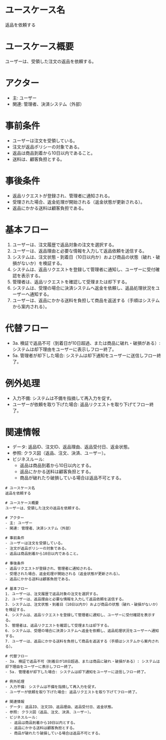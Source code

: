 # ユースケース名
返品を依頼する

# ユースケース概要
ユーザーは、受領した注文の返品を依頼する。

# アクター
- 主: ユーザー  
- 関連: 管理者、決済システム（外部）

# 事前条件
- ユーザーは注文を受領している。  
- 注文が返品ポリシーの対象である。  
- 返品は商品到着から10日以内であること。
- 送料は、顧客負担とする。

# 事後条件
- 返品リクエストが登録され、管理者に通知される。  
- 受理された場合、返金処理が開始される（返金状態が更新される）。  
- 返品にかかる送料は顧客負担である。

# 基本フロー
1. ユーザーは、注文履歴で返品対象の注文を選択する。  
2. ユーザーは、返品理由と必要な情報を入力して返品依頼を送信する。  
3. システムは、注文状態・到着日（10日以内か）および商品の状態（破れ・破損がないか）を検証する。  
4. システムは、返品リクエストを登録して管理者に通知し、ユーザーに受付確認を表示する。  
5. 管理者は、返品リクエストを確認して受理または却下する。  
6. システムは、受理の場合に決済システムへ返金を依頼し、返品処理状況をユーザーへ通知する。  
7. ユーザーは、返品にかかる送料を負担して商品を返送する（手順はシステムから案内される）。

# 代替フロー
- 3a. 検証で返品不可（到着日が10日超過、または商品に破れ・破損がある）: システムは却下理由をユーザーに表示しフロー終了。  
- 5a. 管理者が却下した場合: システムは却下通知をユーザーに送信しフロー終了。  

# 例外処理
- 入力不備: システムは不備を指摘して再入力を促す。  
- ユーザーが依頼を取り下げた場合: 返品リクエストを取り下げてフロー終了。

# 関連情報
- データ: 返品ID、注文ID、返品理由、返品受付日、返金状態。  
- 参照: クラス図（返品、注文、決済、ユーザー）。  
- ビジネスルール: 
  - 返品は商品到着から10日以内とする。  
  - 返品にかかる送料は顧客負担とする。  
  - 商品が破れたり破損している場合は返品不可とする。
```// filepath: c:\Users\admin\Desktop\develop\ohara_uml\BBshop\usecase_09_Return_produce
# ユースケース名
返品を依頼する

# ユースケース概要
ユーザーは、受領した注文の返品を依頼する。

# アクター
- 主: ユーザー
- 関連: 管理者、決済システム（外部）

# 事前条件
- ユーザーは注文を受領している。  
- 注文が返品ポリシーの対象である。  
- 返品は商品到着から10日以内であること。

# 事後条件
- 返品リクエストが登録され、管理者に通知される。  
- 受理された場合、返金処理が開始される（返金状態が更新される）。  
- 返品にかかる送料は顧客負担である。

# 基本フロー
1. ユーザーは、注文履歴で返品対象の注文を選択する。  
2. ユーザーは、返品理由と必要な情報を入力して返品依頼を送信する。  
3. システムは、注文状態・到着日（10日以内か）および商品の状態（破れ・破損がないか）を検証する。  
4. システムは、返品リクエストを登録して管理者に通知し、ユーザーに受付確認を表示する。  
5. 管理者は、返品リクエストを確認して受理または却下する。  
6. システムは、受理の場合に決済システムへ返金を依頼し、返品処理状況をユーザーへ通知する。  
7. ユーザーは、返品にかかる送料を負担して商品を返送する（手順はシステムから案内される）。

# 代替フロー
- 3a. 検証で返品不可（到着日が10日超過、または商品に破れ・破損がある）: システムは却下理由をユーザーに表示しフロー終了。  
- 5a. 管理者が却下した場合: システムは却下通知をユーザーに送信しフロー終了。  

# 例外処理
- 入力不備: システムは不備を指摘して再入力を促す。  
- ユーザーが依頼を取り下げた場合: 返品リクエストを取り下げてフロー終了。

# 関連情報
- データ: 返品ID、注文ID、返品理由、返品受付日、返金状態。  
- 参照: クラス図（返品、注文、決済、ユーザー）。  
- ビジネスルール: 
  - 返品は商品到着から10日以内とする。  
  - 返品にかかる送料は顧客負担とする。  
  - 商品が破れたり破損している場合は返品不可とする。